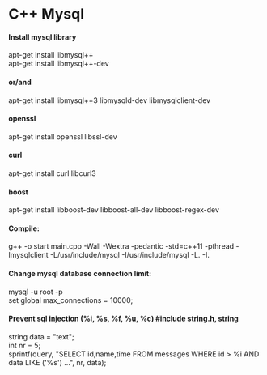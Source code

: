 # C++ Mysql

#### Install mysql library
apt-get install libmysql++ <br>
apt-get install libmysql++-dev <br>
#### or/and
apt-get install libmysql++3 libmysqld-dev libmysqlclient-dev
#### openssl 
apt-get install openssl libssl-dev
#### curl
apt-get install curl libcurl3
#### boost
apt-get install libboost-dev libboost-all-dev libboost-regex-dev


#### Compile:
g++ -o start main.cpp -Wall -Wextra -pedantic -std=c++11 -pthread -lmysqlclient -L/usr/include/mysql -I/usr/include/mysql -L. -I.

#### Change mysql database connection limit:
mysql -u root -p <br>
set global max_connections = 10000; <br>

#### Prevent sql injection (%i, %s, %f, %u, %c) #include string.h, string
string data = "text"; <br>
int nr = 5; <br>
sprintf(query, "SELECT id,name,time FROM messages WHERE id > %i AND data LIKE ('%s') ...", nr, data); <br>
